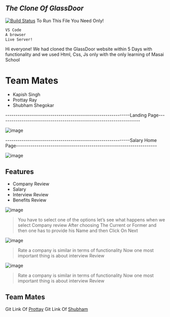 ## _The Clone Of GlassDoor_



[![Build Status](https://travis-ci.org/joemccann/dillinger.svg?branch=master)](https://kapishsingh.medium.com/clone-of-glassdoor-29bd92d20c05)
To Run This File You Need Only!

```sh
VS Code
A browser
Live Server!
```
Hi everyone! We had cloned the GlassDoor website within 5 Days with functionality and we used Html, Css, Js only with the only learning of Masai School

# Team Mates
- Kapish Singh
- Prottay Ray
- Shubham Shegokar

-------------------------------------------------------------Landing Page---------------------------------------------------------------------


![image](https://miro.medium.com/max/2000/1*grz1y_2UmjH4ajgYnd3tMw.png)


-------------------------------------------------------------Salary Home Page---------------------------------------------------------------------


![image](https://miro.medium.com/max/2365/1*ojdV4dJSpv4ku2SAH34koQ.png)
## Features

- Company Review
- Salary
- Interview Review
- Benefits Review

![image](https://miro.medium.com/max/2398/1*I244Mj_6QmjOzJbEbsX5ew.png)


> You have to select one of the options let’s see what happens when we select Company review After choosing The Current or Former and then one has to provide his Name and then Click On Next

![image](https://miro.medium.com/max/2353/1*Nv9ciwR_UrF_H0_QKENcHg.png)

> Rate a company is similar in terms of functionality
Now one most important thing is about interview Review

![image](https://cdn-images-1.medium.com/max/2600/1*pn8opzwIHTdzkgekA0YvPA.png)

> Rate a company is similar in terms of functionality
Now one most important thing is about interview Review





## Team Mates 

Git Link Of [Prottay](https://github.com/Prottay-Ray) 
Git Link Of [Shubham](https://github.com/ShubhamShegokar1) 
